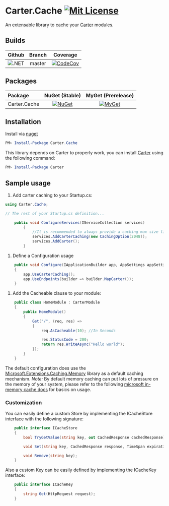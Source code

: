 # Carter.Cache [![Mit License][mit-img]][mit]

An extensable library to cache your [Carter][carter] modules.

## Builds

| Github  | Branch | Coverage | 
| :---:     | :---: | :---: |
| ![.NET](https://github.com/Jaxelr/Carter.Cache/workflows/.NET/badge.svg?branch=master) | master | [![CodeCov][codecov-master-img]][codecov-master] | 

## Packages

Package | NuGet (Stable) | MyGet (Prerelease)
| :--- | :---: | :---: |
| Carter.Cache | [![NuGet][carter-cache-img]][carter-cache] | [![MyGet][myget-carter-cache-img]][myget-carter-cache] |

## Installation

Install via [nuget][carter-cache]

```powershell
PM> Install-Package Carter.Cache
```

This library depends on Carter to properly work, you can install [Carter][carter] using the following command:

```powershell
PM> Install-Package Carter
```

## Sample usage

1. Add carter caching to your Startup.cs:

```csharp
using Carter.Cache;

// The rest of your Startup.cs definition...

    public void ConfigureServices(IServiceCollection services)
        {
            //It is recommended to always provide a caching max size limit
            services.AddCarterCaching(new CachingOption(2048)); 
            services.AddCarter();
        }
```

1. Define a Configuration usage

```csharp
    public void Configure(IApplicationBuilder app, AppSettings appSettings)
    {
        app.UseCarterCaching();
        app.UseEndpoints(builder => builder.MapCarter());
    }
```

1. Add the Cacheable clause to your module:

```csharp
    public class HomeModule : CarterModule
    {
        public HomeModule()
        {
            Get("/", (req, res) =>
            {
                req.AsCacheable(10); //In Seconds

                res.StatusCode = 200;
                return res.WriteAsync("Hello world");
            });
        }
    }
```

The default configuration does use the [Microsoft.Extensions.Caching.Memory](https://www.nuget.org/packages/Microsoft.Extensions.Caching.Memory) library as a default caching mechanism. _Note:_  By default memory caching can put lots of pressure on the memory of your system, please refer to the following [microsoft in-memory cache docs](https://docs.microsoft.com/en-us/aspnet/core/performance/caching/memory) for basics on usage.

### Customization

You can easily define a custom Store by implementing the ICacheStore interface with the following signature:

```csharp
    public interface ICacheStore
    {
        bool TryGetValue(string key, out CachedResponse cachedResponse);

        void Set(string key, CachedResponse response, TimeSpan expiration);

        void Remove(string key);
    }
```

Also a custom Key can be easily defined by implementing the ICacheKey interface:

```csharp
    public interface ICacheKey
    {
        string Get(HttpRequest request);
    }
```

[carter-cache-img]: https://img.shields.io/nuget/v/Carter.Cache.svg
[carter-cache]: https://www.nuget.org/packages/Carter.Cache
[myget-carter-cache-img]: https://img.shields.io/myget/carter-cache/v/Carter.Cache.svg
[myget-carter-cache]: https://www.myget.org/feed/carter-cache/package/nuget/Carter.Cache
[mit-img]: http://img.shields.io/badge/License-MIT-blue.svg
[mit]: https://github.com/Jaxelr/Carter.Cache/blob/master/LICENSE
[carter]: https://github.com/CarterCommunity/Carter
[codecov-master-img]: https://codecov.io/gh/Jaxelr/Carter.Cache/branch/master/graph/badge.svg
[codecov-master]: https://codecov.io/gh/Jaxelr/Carter.Cache/branch/master
